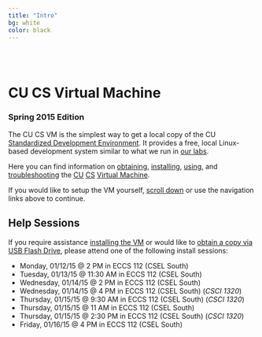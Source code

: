 ```yaml
---
title: "Intro"
bg: white
color: black
---
```


<div class="center">
     <span class="center fa-stack subtlecircle" style="font-size:100px; background:#e8e8e8">
           <i class="fa fa-circle fa-stack-2x text-white"></i>
           <i class="fa fa-desktop fa-stack-1x text-black"></i>
     </span>
     <br>
     <br>
</div>

# CU CS Virtual Machine

### Spring 2015 Edition

The CU CS VM is the simplest way to get a local copy of the CU
[Standardized Development
Environment](https://foundation.cs.colorado.edu/sde/).  It provides a
free, local Linux-based development system similar to what we run in
[our labs](https://csel.cs.colorado.edu).

Here you can find information on [obtaining](#obtain),
[installing](#install), [using](#usage), and [troubleshooting](#faq)
the [CU](http://www.colorado.edu/) [CS](http://www.colorado.edu/cs/) [Virtual
Machine](http://en.wikipedia.org/wiki/Virtual_machine).

If you would like to setup the VM yourself, [scroll down](#obtain) or
use the navigation links above to continue.

## Help Sessions

If you require assistance [installing the VM](#install) or would like
to [obtain a copy via USB Flash Drive](#obtain), please attend one of
the following install sessions:

- Monday, 01/12/15 @ 2 PM in ECCS 112 (CSEL South)
- Tuesday, 01/13/15 @ 11:30 AM in ECCS 112 (CSEL South)
- Wednesday, 01/14/15 @ 2 PM in ECCS 112 (CSEL South)
- Wednesday, 01/14/15 @ 4 PM in ECCS 112 (CSEL South) (*CSCI 1320*)
- Thursday, 01/15/15 @ 9:30 AM in ECCS 112 (CSEL South) (*CSCI 1320*)
- Thursday, 01/15/15 @ 11 AM in ECCS 112 (CSEL South)
- Thursday, 01/15/15 @ 2:30 PM in ECCS 112 (CSEL South) (*CSCI 1320*)
- Friday, 01/16/15 @ 4 PM in ECCS 112 (CSEL South)
